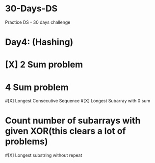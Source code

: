 # 30-Days-DS
Practice DS - 30 days challenge

# Day4: (Hashing)
# [X] 2 Sum problem 
# 4 Sum problem 
#[X] Longest Consecutive Sequence 
#[X] Longest Subarray with 0 sum 
# Count number of subarrays with given XOR(this clears a lot of problems) 
#[X] Longest substring without repeat 
